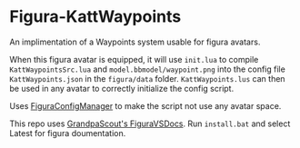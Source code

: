 # Figura-KattWaypoints
An implimentation of a Waypoints system usable for figura avatars.

When this figura avatar is equipped, it will use `init.lua` to compile `KattWaypointsSrc.lua` and `model.bbmodel/waypoint.png` into the config file `KattWaypoints.json` in the `figura/data` folder. `KattWaypoints.lus` can then be used in any avatar to correctly initialize the config script.


Uses [FiguraConfigManager](https://github.com/KitCat962/FiguraConfigManager) to make the script not use any avatar space.

This repo uses [GrandpaScout's FiguraVSDocs](https://github.com/GrandpaScout/FiguraRewriteVSDocs). Run `install.bat` and select Latest for figura doumentation.
